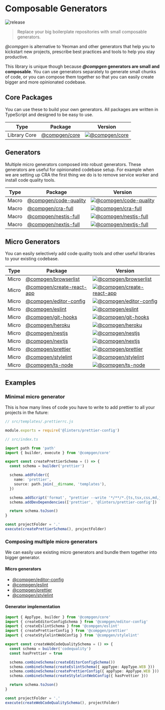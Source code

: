 # Composable Generators

![release](https://github.com/developer239/test-release/workflows/release/badge.svg)

> Replace your big boilerplate repositories with small composable generators.

_@compgen_ is alternative to Yeoman and other generators that help you to kickstart new projects, prescribe best practices and tools to help you stay productive.

This library is unique though because **_@compgen_ generators are small and composable**. You can use generators separately to generate small chunks of code, or you can compose them together so that you can easily create bigger and more opinionated codebase. 

## Core Packages

You can use these to build your own generators. All packages are written in TypeScript and designed to be easy to use.

|Type          | Package                                         | Version                                       | 
|------------- | ----------------------------------------------- | ----------------------------------------------
|Library Core  | [@compgen/core](packages/core/core) | [![@compgen/core][core-badge]][core-npm] |  

## Generators

Multiple micro generators composed into robust generators. These generators are useful for opinionated codebase setup. For example when we are setting up CRA the first thing we do is to remove service worker and install code quality tools.

|Type          | Package                                         | Version                                       | 
|------------- | ----------------------------------------------- | ----------------------------------------------
|Macro | [@compgen/code-quality](packages/macro-generators/code-quality) | [![@compgen/code-quality][cc-badge]][cc-npm] |  
|Macro | [@compgen/cra-full](packages/macro-generators/cra-full) | [![@compgen/cra-full][cra-full-badge]][cra-full-npm] |    
|Macro | [@compgen/nestjs-full](packages/macro-generators/nestjs-full) | [![@compgen/nestjs-full][nest-full-badge]][nest-full-npm] |    
|Macro | [@compgen/nextjs-full](packages/macro-generators/nextjs-full) | [![@compgen/nextjs-full][next-full-badge]][next-full-npm] |    

## Micro Generators

You can easily selectively add code quality tools and other useful libraries to your existing codebase.

|Type          | Package                                         | Version                                       | 
|------------- | ----------------------------------------------- | ----------------------------------------------
|Micro | [@compgen/browserlist](packages/micro-generators/browserlist) | [![@compgen/browserlist][bl-badge]][bl-npm] |
|Micro | [@compgen/create-react-app](packages/micro-generators/create-react-app) | [![@compgen/create-react-app][cra-badge]][cra-npm] |
|Micro | [@compgen/editor-config](packages/micro-generators/editor-config) | [![@compgen/editor-config][ef-badge]][ef-npm] | 
|Micro | [@compgen/eslint](packages/micro-generators/eslint) | [![@compgen/eslint][es-badge]][es-npm] |
|Micro | [@compgen/git-hooks](packages/micro-generators/git-hooks) | [![@compgen/git-hooks][gh-badge]][gh-npm] |
|Micro | [@compgen/heroku](packages/micro-generators/heroku) | [![@compgen/heroku][he-badge]][he-npm] |
|Micro | [@compgen/nestjs](packages/micro-generators/nestjs) | [![@compgen/nestjs][nest-badge]][nest-npm] |
|Micro | [@compgen/nextjs](packages/micro-generators/nextjs) | [![@compgen/nextjs][next-badge]][next-npm] |
|Micro | [@compgen/prettier](packages/micro-generators/prettier) | [![@compgen/prettier][prettier-badge]][prettier-npm] |
|Micro | [@compgen/stylelint](packages/micro-generators/stylelint) | [![@compgen/stylelint][stylelint-badge]][stylelint-npm] |
|Micro | [@compgen/ts-node](packages/micro-generators/ts-node) | [![@compgen/ts-node][tsnode-badge]][tsnode-npm] |

## Examples

### Minimal micro generator

This is how many lines of code you have to write to add prettier to all your projects in the future:

```js
// src/templates/.prettierrc.js

module.exports = require('@linters/prettier-config')
```

```ts
// src/index.ts

import path from 'path'
import { builder, execute } from '@compgen/core'

export const createPrettierSchema = () => {
  const schema = builder('prettier')

  schema.addFolder({
    name: 'prettier',
    source: path.join(__dirname, 'templates'),
  })

  schema.addScript('format', "prettier --write '*/**/*.{ts,tsx,css,md,json}'")
  schema.addDevDependencies(['prettier', '@linters/prettier-config'])

  return schema.toJson()
}

const projectFolder = '.'
execute(createPrettierSchema(), projectFolder)
```

### Composing multiple micro generators

We can easily use existing micro generators and bundle them together into bigger generator.

#### Micro generators

- [@compgen/editor-config](/packages/micro-generators/editor-config)
- [@compgen/eslint](/packages/micro-generators/eslint)
- [@compgen/prettier](/packages/micro-generators/prettier)
- [@compgen/stylelint](/packages/micro-generators/stylelint)

#### Generator implementation

```ts
import { AppType, builder } from '@compgen/core'
import { createEditorConfigSchema } from '@compgen/editor-config'
import { createEslintSchema } from '@compgen/eslint'
import { createPrettierConfig } from '@compgen/prettier'
import { createStylelintWebConfig } from '@compgen/stylelint'

export const createWebCodeQualitySchema = () => {
  const schema = builder('codequality')
  const hasPrettier = true

  schema.combineSchema(createEditorConfigSchema())
  schema.combineSchema(createEslintSchema({ appType: AppType.WEB }))
  schema.combineSchema(createPrettierConfig({ appType: AppType.WEB }))
  schema.combineSchema(createStylelintWebConfig({ hasPrettier }))

  return schema.toJson()
}

const projectFolder = '.'
execute(createWebCodeQualitySchema(), projectFolder)
```

[core-badge]: https://badge.fury.io/js/%40test-release%2Fcore.svg
[core-npm]: https://badge.fury.io/js/%40test-release%2Fcore

[cc-badge]: https://badge.fury.io/js/%40test-release%2Fcode-quality.svg
[cc-npm]: https://badge.fury.io/js/%40test-release%2Fcode-quality

[bl-badge]: https://badge.fury.io/js/%40test-release%2Fbrowserlist.svg
[bl-npm]: https://badge.fury.io/js/%40test-release%2Fbrowserlist

[cra-badge]: https://badge.fury.io/js/%40test-release%2Fcreate-react-app.svg
[cra-npm]: https://badge.fury.io/js/%40test-release%2Fcreate-react-app

[ef-badge]: https://badge.fury.io/js/%40test-release%2Feditor-config.svg
[ef-npm]: https://badge.fury.io/js/%40test-release%2Feditor-config

[es-badge]: https://badge.fury.io/js/%40test-release%2Feslint.svg
[es-npm]: https://badge.fury.io/js/%40test-release%2Feslint

[gh-badge]: https://badge.fury.io/js/%40test-release%2Fgit-hooks.svg
[gh-npm]: https://badge.fury.io/js/%40test-release%2Fgit-hooks

[he-badge]: https://badge.fury.io/js/%40test-release%2Fheroku.svg
[he-npm]: https://badge.fury.io/js/%40test-release%2Fheroku

[nest-badge]: https://badge.fury.io/js/%40test-release%2Fnestjs.svg
[nest-npm]: https://badge.fury.io/js/%40test-release%2Fnestjs

[next-badge]: https://badge.fury.io/js/%40test-release%2Fnextjs.svg
[next-npm]: https://badge.fury.io/js/%40test-release%2Fnextjs

[prettier-badge]: https://badge.fury.io/js/%40test-release%2Fprettier.svg
[prettier-npm]: https://badge.fury.io/js/%40test-release%2Fprettier

[stylelint-badge]: https://badge.fury.io/js/%40test-release%2Fstylelint.svg
[stylelint-npm]: https://badge.fury.io/js/%40test-release%2Fstylelint

[tsnode-badge]: https://badge.fury.io/js/%40test-release%2Fts-node.svg
[tsnode-npm]: https://badge.fury.io/js/%40test-release%2Fts-node

[cra-full-badge]: https://badge.fury.io/js/%40test-release%2Fcra-full.svg
[cra-full-npm]: https://badge.fury.io/js/%40test-release%2Fcra-full

[nest-full-badge]: https://badge.fury.io/js/%40test-release%2Fnestjs-full.svg
[nest-full-npm]: https://badge.fury.io/js/%40test-release%2Fnestjs-full

[next-full-badge]: https://badge.fury.io/js/%40test-release%2Fnextjs-full.svg
[next-full-npm]: https://badge.fury.io/js/%40test-release%2Fnextjs-full
